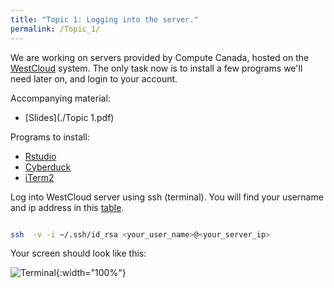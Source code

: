 ```yaml
---
title: "Topic 1: Logging into the server."
permalink: /Topic_1/
---
```


We are working on servers provided by Compute Canada, hosted on the [WestCloud](https://www.computecanada.ca/research-portal/national-services/compute-canada-cloud/) system. The only task now is to install a few programs we'll need later on, and login to your account.

Accompanying material:
* [Slides](./Topic 1.pdf)

Programs to install:
* [Rstudio](https://www.rstudio.com/products/rstudio/download2/)
* [Cyberduck](https://cyberduck.io/?l=en)
* [iTerm2](https://www.iterm2.com/)

Log into WestCloud server using ssh (terminal). You will find your username and ip address in this [table](https://docs.google.com/spreadsheets/d/1v7k2-XtfiwOoQ3iZHnJyqVXsxgekVGXEtnFIvdk7aqU/edit?usp=sharing).
```bash

ssh  -v -i ~/.ssh/id_rsa <your_user_name>@<your_server_ip>
```

Your screen should look like this:

![](terminal.jpeg "Terminal"){:width="100%"}



